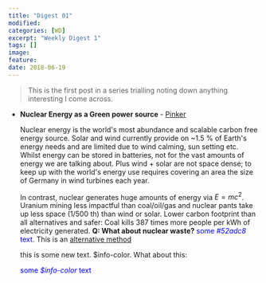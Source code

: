 ```yaml
---
title: "Digest 01"
modified:
categories: [WD]
excerpt: "Weekly Digest 1"
tags: []
image:
feature:
date: 2018-06-19
---
```


>This is the first post in a series trialling noting down anything interesting I come across.

  * **Nuclear Energy as a Green power source** - [Pinker](https://www.amazon.com/Enlightenment-Now-Science-Humanism-Progress/dp/0525427570)

    Nuclear energy is the world's most abundance and scalable carbon free energy source. Solar and wind currently provide on ~1.5 % of Earth's energy needs and are limited due to wind calming, sun setting etc. Whilst energy can be stored in batteries, not for the vast amounts of energy we are talking about. Plus wind + solar are not space dense; to keep up with the world's energy use requires covering an area the size of Germany in wind turbines each year.

    In contrast, nuclear generates huge amounts of energy via $E = mc^2$. Uranium mining less impactful than coal/oil/gas and nuclear pants take up less space (1/500 th) than wind or solar. Lower carbon footprint than all alternatives and safer: Coal kills 387 times more people per kWh of electricity generated. **Q: What about nuclear waste?** <span style="color:blue">some *#52adc8* text</span>. This is an [alternative method](h)

    this is some new text. $info-color. What about this:

    <span style="color:blue">some *$info-color* text</span>
